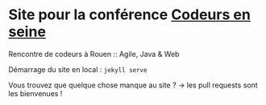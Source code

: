 # Site pour la conférence [Codeurs en seine](http://www.codeursenseine.com)

Rencontre de codeurs à Rouen :: Agile, Java & Web

Démarrage du site en local : ```jekyll serve```

Vous trouvez que quelque chose manque au site ? -> les pull requests sont les bienvenues !
